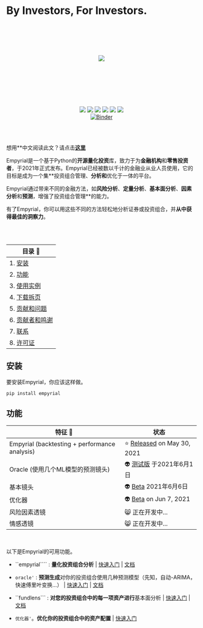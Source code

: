 
# By Investors, For Investors.
<br><br><br><br>
<div align="center">
<img src="https://user-images.githubusercontent.com/61618641/120909011-98f8a180-c670-11eb-8844-2d423ba3fa9c.png"/>
<br><br><br><br><br><br><br><br
  
![](https://img.shields.io/badge/Downloads-7.3k-brightgreen)
![](https://img.shields.io/badge/license-MIT-orange)
![](https://img.shields.io/badge/version-1.3.6-blueviolet)
![](https://img.shields.io/badge/language-python🐍-blue)
![](https://img.shields.io/badge/activity-8.8/10-ff69b4)
![](https://img.shields.io/badge/Open%20source-💜-白色)	
[![Binder](https://mybinder.org/badge_logo.svg)](https://mybinder.org/v2/gh/ssantoshp/GetStartedEmpyrial/main?filepath=get_started_with_empyrial.ipynb)
  
 </div>
 
<br><br>

想用**中文阅读此文？请点击[**这里**](README_CN.md)

Empyrial是一个基于Python的**开源量化投资**库，致力于为**金融机构**和**零售投资者**，于2021年正式发布。Empyrial已经被数以千计的金融业从业人员使用，它的目标是成为一个集**投资组合管理、**分析和**优化于一体的平台。

Empyrial通过带来不同的金融方法，如**风险分析**、**定量分析**、**基本面分析**、**因素分析**和**预测**，增强了投资组合管理**的能力。

有了Empyrial，你可以用这些不同的方法轻松地分析证券或投资组合，并**从中获得最佳的洞察力**。

<br>

<br>

<div align="center">
  
|目录 📖 | 
| --                     
| 1. [安装](#安装) | 2. 
| 2. [功能](#功能) | 3. 
| 3. [使用实例](#使用) | 4.
| 4. [下载拆页](#download-the-tearsheet) | 5.
| 5. [贡献和问题](#贡献和问题) | 6. 
| 6. [贡献者和鸣谢](#贡献者和鸣谢) | 7.
| 7. [联系](#contact) | 8.
| 8. [许可证](#license) | 8.
	
</div>


## 安装

要安装Empyrial，你应该这样做。

```
pip install empyrial
```

## 功能

<div align="center">
  
| 特征 📰 | 状态 |
| -- | ------ |
| Empyrial (backtesting + performance analysis) | :star: [Released](https://github.com/ssantoshp/Empyrial/releases/tag/1.2.4) on May 30, 2021 | |
| Oracle (使用几个ML模型的预测镜头)| :alien: [测试版](https://github.com/ssantoshp/Empyrial/releases/tag/1.2.7) 于2021年6月1日 | 
| 基本镜头 | :alien: [Beta](https://github.com/ssantoshp/Empyrial/releases/tag/1.3.1) 2021年6月6日 |
| 优化器 | :alien: [Beta](https://github.com/ssantoshp/Empyrial/releases/tag/1.3.6) on Jun 7, 2021 |
| 风险因素透镜 | :smile_cat: 正在开发中...  | 
| 情感透镜 | :smile_cat: 正在开发中... | 
  
</div>

<br />

以下是Empyrial的可用功能。

- ``empyrial```` : **量化投资组合分析** | [快速入门](https://colab.research.google.com/drive/1cj40dDqctfWNrVz_nK-FDhdWPay7fVBF?usp=sharing) | [文档](https://github.com/ssantoshp/Empyrial/wiki/Empyrial)

- ``oracle'`` : **预测生成**对你的投资组合使用几种预测模型（先知，自动-ARIMA，快速傅里叶变换...） | [快速入门](https://colab.research.google.com/drive/11rMpQqW9Om82wzh71cr5k3vDQSNMZ4V1?usp=sharing) | [文档](https://github.com/ssantoshp/Empyrial/wiki/Oracle)

- ``fundlens``` : **对您的投资组合中的每一项资产进行**基本面分析 | [快速入门](https://colab.research.google.com/drive/1t2RfYwIJDZ3YN1z5MbS41unRGxGf0dif?usp=sharing) | [文档](https://github.com/ssantoshp/Empyrial/wiki/Fundlens)

- ``优化器'``。**优化你的投资组合中的资产配置** | [快速入门](https://colab.research.google.com/drive/12CfYznbdabSDYUbtSwamqyILOIwR7Sje?usp=sharing)

